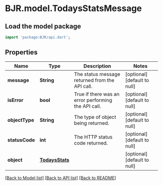 # BJR.model.TodaysStatsMessage

## Load the model package
```dart
import 'package:BJR/api.dart';
```

## Properties
Name | Type | Description | Notes
------------ | ------------- | ------------- | -------------
**message** | **String** | The status message returned from the API call. | [optional] [default to null]
**isError** | **bool** | True if there was an error performing the API call. | [optional] [default to null]
**objectType** | **String** | The type of object being returned. | [optional] [default to null]
**statusCode** | **int** | The HTTP status code returned. | [optional] [default to null]
**object** | [**TodaysStats**](TodaysStats.md) |  | [optional] [default to null]

[[Back to Model list]](../README.md#documentation-for-models) [[Back to API list]](../README.md#documentation-for-api-endpoints) [[Back to README]](../README.md)


